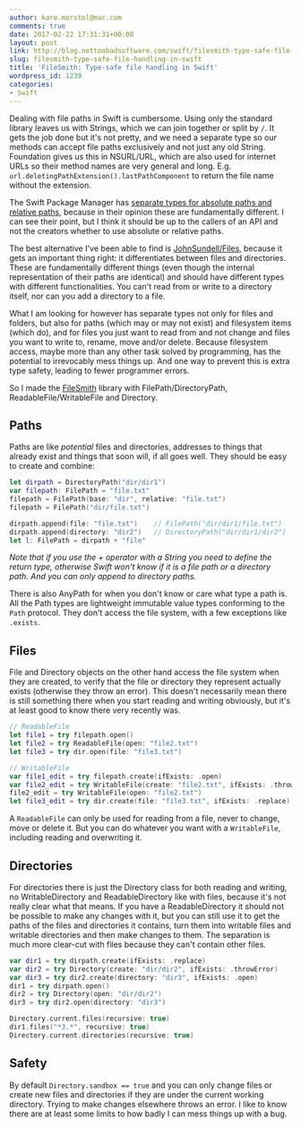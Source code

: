 ```yaml
---
author: kare.morstol@mac.com
comments: true
date: 2017-02-22 17:31:31+00:00
layout: post
link: http://blog.nottoobadsoftware.com/swift/filesmith-type-safe-file-handling-in-swift/
slug: filesmith-type-safe-file-handling-in-swift
title: 'FileSmith: Type-safe file handling in Swift'
wordpress_id: 1239
categories:
- Swift
---
```


Dealing with file paths in Swift is cumbersome. Using only the standard library leaves us with Strings, which we can join together or split by `/`. It gets the job done but it's not pretty, and we need a separate type so our methods can accept file paths exclusively and not just any old String. Foundation gives us this in NSURL/URL, which are also used for internet URLs so their method names are very general and long. E.g. `url.deletingPathExtension().lastPathComponent` to return the file name without the extension.

The Swift Package Manager has [separate types for absolute paths and relative paths](https://github.com/apple/swift-package-manager/blob/e223d9f6dadc65e63d81c86c305295dc70c4b16c/Sources/Basic/Path.swift), because in their opinion these are fundamentally different. I can see their point, but I think it should be up to the callers of an API and not the creators whether to use absolute or relative paths.

The best alternative I've been able to find is [JohnSundell/Files](https://github.com/JohnSundell/Files), because it gets an important thing right: it differentiates between files and directories. These are fundamentally different things (even though the internal representation of their paths are identical) and should have different types with different functionalities. You can't read from or write to a directory itself, nor can you add a directory to a file.

What I am looking for however has separate types not only for files and folders, but also for paths (which may or may not exist) and filesystem items (which do), and for files you just want to read from and not change and files you want to write to, rename, move and/or delete. Because filesystem access, maybe more than any other task solved by programming, has the potential to irrevocably mess things up. And one way to prevent this is extra type safety, leading to fewer programmer errors.

So I made the [FileSmith](https://github.com/kareman/FileSmith) library with FilePath/DirectoryPath, ReadableFile/WritableFile and Directory.

<!-- more -->

## Paths

Paths are like _potential_ files and directories, addresses to things that already exist and things that soon will, if all goes well. They should be easy to create and combine:

```swift
let dirpath = DirectoryPath("dir/dir1")
var filepath: FilePath = "file.txt"
filepath = FilePath(base: "dir", relative: "file.txt")
filepath = FilePath("dir/file.txt")

dirpath.append(file: "file.txt")    // FilePath("dir/dir1/file.txt")
dirpath.append(directory: "dir2")   // DirectoryPath("dir/dir1/dir2")
let l: FilePath = dirpath + "file"
```

_Note that if you use the + operator with a String you need to define the return type, otherwise Swift won't know if it is a file path or a directory path. And you can only append to directory paths._

There is also AnyPath for when you don't know or care what type a path is. All the Path types are lightweight immutable value types conforming to the `Path` protocol. They don't access the file system, with a few exceptions like `.exists`.

## Files

File and Directory objects on the other hand access the file system when they are created, to verify that the file or directory they represent actually exists (otherwise they throw an error). This doesn't necessarily mean there is still something there when you start reading and writing obviously, but it's at least good to know there very recently was.

```swift
// ReadableFile
let file1 = try filepath.open()
let file2 = try ReadableFile(open: "file2.txt")
let file3 = try dir.open(file: "file3.txt")

// WritableFile
var file1_edit = try filepath.create(ifExists: .open)
var file2_edit = try WritableFile(create: "file2.txt", ifExists: .throwError)
file2_edit = try WritableFile(open: "file2.txt")
let file3_edit = try dir.create(file: "file3.txt", ifExists: .replace)
```

A `ReadableFile` can only be used for reading from a file, never to change, move or delete it. But you can do whatever you want with a `WritableFile`, including reading and overwriting it.

## Directories

For directories there is just the Directory class for both reading and writing, no WritableDirectory and ReadableDirectory like with files, because it's not really clear what that means. If you have a ReadableDirectory it should not be possible to make any changes with it, but you can still use it to get the paths of the files and directories it contains, turn them into writable files and writable directories and then make changes to them. The separation is much more clear-cut with files because they can't contain other files.

```swift
var dir1 = try dirpath.create(ifExists: .replace)
var dir2 = try Directory(create: "dir/dir2", ifExists: .throwError)
var dir3 = try dir2.create(directory: "dir3", ifExists: .open)
dir1 = try dirpath.open()
dir2 = try Directory(open: "dir/dir2")
dir3 = try dir2.open(directory: "dir3")

Directory.current.files(recursive: true)
dir1.files("*3.*", recursive: true)
Directory.current.directories(recursive: true)
```

## Safety

By default `Directory.sandbox == true` and you can only change files or create new files and directories if they are under the current working directory. Trying to make changes elsewhere throws an error. I like to know there are at least some limits to how badly I can mess things up with a bug.
